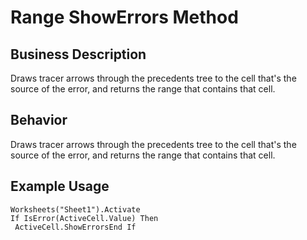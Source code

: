 # Range ShowErrors Method

## Business Description
Draws tracer arrows through the precedents tree to the cell that's the source of the error, and returns the range that contains that cell.

## Behavior
Draws tracer arrows through the precedents tree to the cell that's the source of the error, and returns the range that contains that cell.

## Example Usage
```vba
Worksheets("Sheet1").Activate 
If IsError(ActiveCell.Value) Then 
 ActiveCell.ShowErrorsEnd If
```